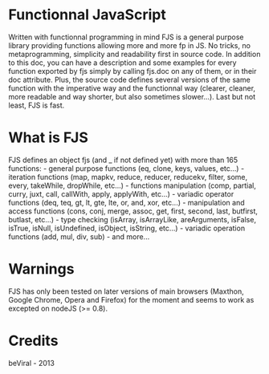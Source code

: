 # Functionnal JavaScript

  Written with functionnal programming in mind FJS is a general purpose library providing functions allowing more and more fp in JS.
  No tricks, no metaprogramming, simplicity and readability first in source code.
  In addition to this doc, you can have a description and some examples for every function exported by fjs simply by calling fjs.doc on any of them,
or in their doc attribute. Plus, the source code defines several versions of the same function with the imperative way and the functionnal way
(clearer, cleaner, more readable and way shorter, but also sometimes slower...).
  Last but not least, FJS is fast.

# What is FJS

  FJS defines an object fjs (and _ if not defined yet) with more than 165 functions:
    - general purpose functions (eq, clone, keys, values, etc...)
    - iteration functions (map, mapkv, reduce, reducer, reducekv, filter, some, every, takeWhile, dropWhile, etc...)
    - functions manipulation (comp, partial, curry, juxt, call, callWith, apply, applyWith, etc...)
    - variadic operator functions (deq, teq, gt, lt, gte, lte, or, and, xor, etc...)
    - manipulation and access functions (cons, conj, merge, assoc, get, first, second, last, butfirst, butlast, etc...)
    - type checking (isArray, isArrayLike, areArguments, isFalse, isTrue, isNull, isUndefined, isObject, isString, etc...)
    - variadic operation functions (add, mul, div, sub)
    - and more...

# Warnings

  FJS has only been tested on later versions of main browsers (Maxthon, Google Chrome, Opera and Firefox) for the moment and seems to work as excepted on nodeJS (>= 0.8).

# Credits

  beViral - 2013
